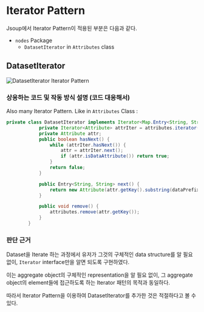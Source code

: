 # Iterator Pattern

Jsoup에서 Iterator Pattern이 적용된 부분은 다음과 같다.
- `nodes` Package
  - `DatasetIterator` in `Attributes` class

## DatasetIterator

![DatasetIterator Iterator Pattern](https://user-images.githubusercontent.com/47529632/70298124-d68a2d80-1833-11ea-9296-636e5505cb05.PNG)

### 상응하는 코드 및 작동 방식 설명 (코드 대응해서)

Also many Iterator Pattern. Like in `Attributes` Class :

``` java 
private class DatasetIterator implements Iterator<Map.Entry<String, String>> {
            private Iterator<Attribute> attrIter = attributes.iterator();
            private Attribute attr;
            public boolean hasNext() {
                while (attrIter.hasNext()) {
                    attr = attrIter.next();
                    if (attr.isDataAttribute()) return true;
                }
                return false;
            }

            public Entry<String, String> next() {
                return new Attribute(attr.getKey().substring(dataPrefix.length()), attr.getValue());
            }

            public void remove() {
                attributes.remove(attr.getKey());
            }
        }
```

### 판단 근거

Dataset을 Iterate 하는 과정에서 유저가 그것의 구체적인 data structure를 알 필요 없이, `Iterator` interface만을 알면 되도록 구현하였다.

이는 aggregate object의 구체적인 representation을 알 필요 없이, 그 aggregate object의 element들에 접근하도록 하는 Iterator 패턴의 목적과 동일하다.

따라서 Iterator Pattern을 이용하여 DatasetIterator를 추가한 것은 적절하다고 볼 수 있다.